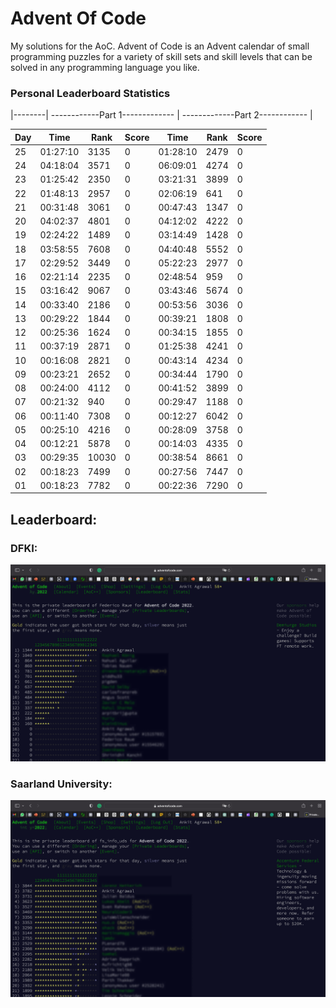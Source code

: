 # Advent Of Code 
My solutions for the AoC. Advent of Code is an Advent calendar of small programming puzzles for a variety of skill sets and skill levels that can be solved in any programming language you like.



### Personal Leaderboard Statistics
|--------|  ------------Part 1-------------  |  -------------Part 2------------  |

| Day |    Time      |  Rank     |    Score     |    Time      |  Rank     |    Score     |
|-----|--------------|-----------|--------------|--------------|-----------|--------------|
| 25 |    01:27:10      |  3135     |    0     |    01:28:10      |  2479           |    0     |
| 24 |    04:18:04      |  3571     |    0     |    06:09:01      |  4274           |    0     |
| 23 |    01:25:42      |  2350     |    0     |    03:21:31      |  3899           |    0     |
| 22 |    01:48:13      |  2957     |    0     |    02:06:19      |  641           |    0     |
| 21 |    00:31:48      |  3061     |    0     |    00:47:43      |  1347           |    0     |
| 20 |    04:02:37      |  4801     |    0     |    04:12:02      |  4222           |    0     |
| 19 |    02:24:22      |  1489     |    0     |    03:14:49      |  1428           |    0     |
| 18 |    03:58:55      |  7608     |    0     |    04:40:48      |  5552           |    0     |
| 17 |    02:29:52      |  3449     |    0     |    05:22:23      |  2977           |    0     |
| 16 |    02:21:14      |  2235     |    0     |    02:48:54      |  959           |    0     |
| 15 |    03:16:42      |  9067     |    0     |    03:43:46      |  5674           |    0     |
| 14 |    00:33:40      |  2186     |    0     |    00:53:56      |  3036           |    0     |
| 13 |    00:29:22      |  1844     |    0     |    00:39:21      |  1808           |    0     |
| 12 |    00:25:36      |  1624     |    0     |    00:34:15      |  1855           |    0     |
| 11 |    00:37:19      |  2871     |    0     |    01:25:38      |  4241           |    0     |
| 10 |    00:16:08      |  2821     |    0     |    00:43:14      |  4234           |    0     |
| 09 |    00:23:21      |  2652     |    0     |    00:34:44      |  1790           |    0     |
| 08 |    00:24:00      |  4112     |    0     |    00:41:52      |  3899           |    0     |
| 07 |    00:21:32      |  940     |    0     |    00:29:47      |  1188           |    0     |
| 06 |    00:11:40      |  7308     |    0     |    00:12:27      |  6042           |    0     |
| 05 |    00:25:10      |  4216     |    0     |    00:28:09       |  3758           |    0     |
| 04 |    00:12:21      |  5878     |    0     |    00:14:03       |  4335           |    0     |
| 03 |    00:29:35      |  10030     |    0     |    00:38:54       |  8661           |    0     |
| 02 |    00:18:23      |  7499     |    0     |    00:27:56       |  7447           |    0     |
| 01 |    00:18:23      |  7782     |    0     |    00:22:36       |  7290           |    0     |

## Leaderboard:

### DFKI:
<img src="AoC_2022_DFKI_Agrawal_Ankit.png" width="800"> 

### Saarland University:
<img src="AoC_2022_Uni_Agrawal_Ankit.png" width="800"> 

